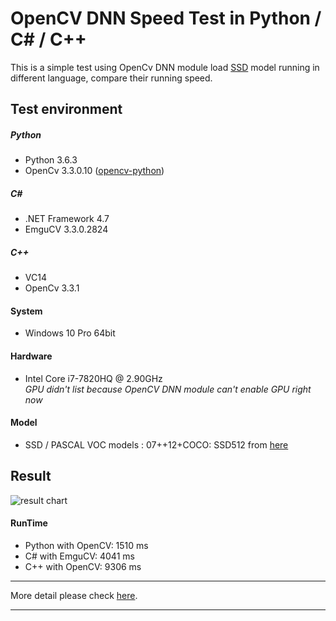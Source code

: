 # OpenCV DNN Speed Test in Python / C# / C++
This is a simple test using OpenCv DNN module load [SSD](https://github.com/weiliu89/caffe/tree/ssd/) model running in different language, compare their running speed.

## Test environment
##### Python
* Python 3.6.3 
* OpenCv 3.3.0.10 ([opencv-python](https://pypi.python.org/pypi/opencv-python))
##### C# 
* .NET Framework 4.7
* EmguCV 3.3.0.2824
##### C++
* VC14
* OpenCv 3.3.1
#### System
* Windows 10 Pro 64bit
#### Hardware
* Intel Core i7-7820HQ @ 2.90GHz  
*GPU didn't list because OpenCV DNN module can't enable GPU right now*
#### Model
* SSD / PASCAL VOC models : 07++12+COCO: SSD512 from [here](https://github.com/weiliu89/caffe/tree/ssd/#models)

## Result
![result chart](https://i.imgur.com/fjbCs3z.png "OpenCV DNN Speed Test Result")
#### RunTime
* Python with OpenCV: 1510 ms
* C# with EmguCV: 4041 ms
* C++ with OpenCV: 9306 ms

---

More detail please check [here](http://www.died.tw/2017/11/opencv-dnn-speed-compare-in-python-c-c.html).  

---